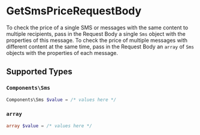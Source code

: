 # GetSmsPriceRequestBody

To check the price of a single SMS or messages with the same content to multiple recipients, pass in the Request Body a single `Sms` object with the properties of this message. To check the price of multiple messages with different content at the same time, pass in the Request Body an `array` of `Sms` objects with the properties of each message.


## Supported Types

### `Components\Sms`

```php
Components\Sms $value = /* values here */
```

### `array`

```php
array $value = /* values here */
```

